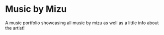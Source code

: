 # Music by Mizu

A music portfolio showcasing all music by mizu as well as a little info about the artist!

